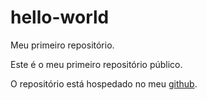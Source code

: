 # hello-world
Meu primeiro repositório.

Este é o meu primeiro repositório público.

O repositório está hospedado no meu <a href="https://github.com/guilherme-XD/hello-world">github</a>.
